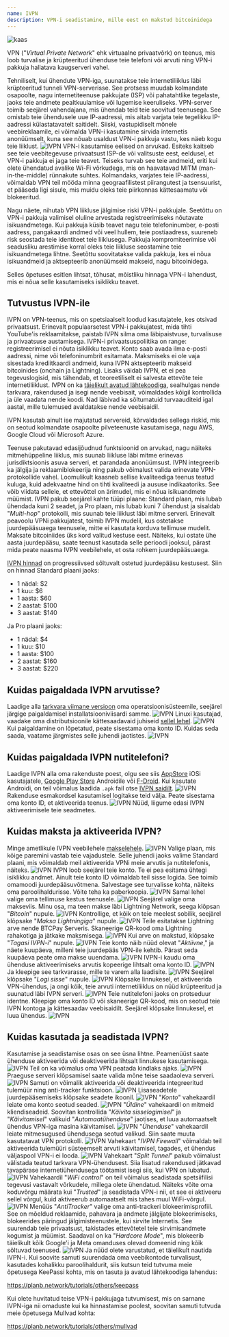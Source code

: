 ```yaml
---
name: IVPN
description: VPN-i seadistamine, mille eest on makstud bitcoinidega
---
```

![kaas](assets/cover.webp)

VPN ("*Virtual Private Network*" ehk virtuaalne privaatvõrk) on teenus, mis loob turvalise ja krüpteeritud ühenduse teie telefoni või arvuti ning VPN-i pakkuja hallatava kaugserveri vahel.

Tehniliselt, kui ühendute VPN-iga, suunatakse teie internetiliiklus läbi krüpteeritud tunneli VPN-serverisse. See protsess muudab kolmandate osapoolte, nagu internetiteenuse pakkujate (ISP) või pahatahtlike tegelaste, jaoks teie andmete pealtkuulamise või lugemise keeruliseks. VPN-server toimib seejärel vahendajana, mis ühendab teid teie soovitud teenusega. See omistab teie ühendusele uue IP-aadressi, mis aitab varjata teie tegelikku IP-aadressi külastatavatelt saitidelt. Siiski, vastupidiselt mõnele veebireklaamile, ei võimalda VPN-i kasutamine sirvida internetis anonüümselt, kuna see nõuab usaldust VPN-i pakkuja vastu, kes näeb kogu teie liiklust.
![IVPN](assets/fr/01.webp)
VPN-i kasutamise eelised on arvukad. Esiteks kaitseb see teie veebitegevuse privaatsust ISP-de või valitsuste eest, eeldusel, et VPN-i pakkuja ei jaga teie teavet. Teiseks turvab see teie andmeid, eriti kui olete ühendatud avalike Wi-Fi võrkudega, mis on haavatavad MITM (man-in-the-middle) rünnakute suhtes. Kolmandaks, varjates teie IP-aadressi, võimaldab VPN teil mööda minna geograafilistest piirangutest ja tsensuurist, et pääseda ligi sisule, mis muidu oleks teie piirkonnas kättesaamatu või blokeeritud.

Nagu näete, nihutab VPN liikluse jälgimise riski VPN-i pakkujale. Seetõttu on VPN-i pakkuja valimisel oluline arvestada registreerimiseks nõutavate isikuandmetega. Kui pakkuja küsib teavet nagu teie telefoninumber, e-posti aadress, pangakaardi andmed või veel hullem, teie postiaadress, suureneb risk seostada teie identiteet teie liiklusega. Pakkuja kompromiteerimise või seadusliku arestimise korral oleks teie liikluse seostamine teie isikuandmetega lihtne. Seetõttu soovitatakse valida pakkuja, kes ei nõua isikuandmeid ja aktsepteerib anonüümseid makseid, nagu bitcoinidega.

Selles õpetuses esitlen lihtsat, tõhusat, mõistliku hinnaga VPN-i lahendust, mis ei nõua selle kasutamiseks isiklikku teavet.

## Tutvustus IVPN-ile

IVPN on VPN-teenus, mis on spetsiaalselt loodud kasutajatele, kes otsivad privaatsust. Erinevalt populaarsetest VPN-i pakkujatest, mida tihti YouTube'is reklaamitakse, paistab IVPN silma oma läbipaistvuse, turvalisuse ja privaatsuse austamisega.
IVPN-i privaatsuspoliitika on range: registreerimisel ei nõuta isiklikku teavet. Konto saab avada ilma e-posti aadressi, nime või telefoninumbrit esitamata. Maksmiseks ei ole vaja sisestada krediitkaardi andmeid, kuna IVPN aktsepteerib makseid bitcoinides (onchain ja Lightning). Lisaks väidab IVPN, et ei pea tegevuslogisid, mis tähendab, et teoreetiliselt ei salvesta ettevõte teie internetiliiklust.
IVPN on ka [täielikult avatud lähtekoodiga](https://github.com/ivpn), sealhulgas nende tarkvara, rakendused ja isegi nende veebisait, võimaldades kõigil kontrollida ja üle vaadata nende koodi. Nad läbivad ka sõltumatuid turvaauditeid igal aastal, mille tulemused avaldatakse nende veebisaidil.

IVPN kasutab ainult ise majutatud servereid, kõrvaldades sellega riskid, mis on seotud kolmandate osapoolte pilveteenuste kasutamisega, nagu AWS, Google Cloud või Microsoft Azure.

Teenuse pakutavad edasijõudnud funktsioonid on arvukad, nagu näiteks mitmehüppeline liiklus, mis suunab liikluse läbi mitme erinevas jurisdiktsioonis asuva serveri, et parandada anonüümsust. IVPN integreerib ka jälgija ja reklaamiblokeerija ning pakub võimalust valida erinevate VPN-protokollide vahel.
Loomulikult kaasneb sellise kvaliteediga teenus teatud kuluga, kuid adekvaatne hind on tihti kvaliteedi ja aususe indikaatoriks. See võib viidata sellele, et ettevõttel on ärimudel, mis ei nõua isikuandmete müümist. IVPN pakub seejärel kahte tüüpi plaane: Standard plaan, mis lubab ühendada kuni 2 seadet, ja Pro plaan, mis lubab kuni 7 ühendust ja sisaldab "*Multi-hop*" protokolli, mis suunab teie liiklust läbi mitme serveri.
Erinevalt peavoolu VPNi pakkujatest, toimib IVPN mudelil, kus ostetakse juurdepääsuaega teenusele, mitte ei kasutata korduva tellimuse mudelit. Maksate bitcoiniides üks kord valitud kestuse eest. Näiteks, kui ostate ühe aasta juurdepääsu, saate teenust kasutada selle perioodi jooksul, pärast mida peate naasma IVPN veebilehele, et osta rohkem juurdepääsuaega.

[IVPN hinnad](https://www.ivpn.net/en/pricing/) on progressiivsed sõltuvalt ostetud juurdepääsu kestusest. Siin on hinnad Standard plaani jaoks:
- 1 nädal: $2
- 1 kuu: $6
- 1 aasta: $60
- 2 aastat: $100
- 3 aastat: $140

Ja Pro plaani jaoks:
- 1 nädal: $4
- 1 kuu: $10
- 1 aasta: $100
- 2 aastat: $160
- 3 aastat: $220

## Kuidas paigaldada IVPN arvutisse?
Laadige alla [tarkvara viimane versioon](https://www.ivpn.net/en/apps-windows/) oma operatsioonisüsteemile, seejärel järgige paigaldamisel installatsiooniviisardi samme. ![IVPN](assets/notext/02.webp)
Linuxi kasutajad, vaadake oma distributsioonile kättesaadavaid juhiseid [sellel lehel](https://www.ivpn.net/en/apps-linux/).
![IVPN](assets/notext/03.webp)
Kui paigaldamine on lõpetatud, peate sisestama oma konto ID. Kuidas seda saada, vaatame järgmistes selle juhendi jaotistes.
![IVPN](assets/notext/04.webp)
## Kuidas paigaldada IVPN nutitelefoni?

Laadige IVPN alla oma rakenduste poest, olgu see siis [AppStore](https://apps.apple.com/us/app/ivpn-secure-vpn-for-privacy/id1193122683) iOSi kasutajatele, [Google Play Store](https://play.google.com/store/apps/details?id=net.ivpn.client) Androidile või [F-Droid](https://f-droid.org/en/packages/net.ivpn.client). Kui kasutate Androidi, on teil võimalus laadida `.apk` fail otse [IVPN saidilt](https://www.ivpn.net/en/apps-android/).
![IVPN](assets/notext/05.webp)
Rakenduse esmakordsel kasutamisel logitakse teid välja. Peate sisestama oma konto ID, et aktiveerida teenus.
![IVPN](assets/notext/06.webp)
Nüüd, liigume edasi IVPN aktiveerimisele teie seadmetes.

## Kuidas maksta ja aktiveerida IVPN?

Minge ametlikule IVPN veebilehele [makselehele](https://www.ivpn.net/en/pricing/).
![IVPN](assets/notext/07.webp)
Valige plaan, mis kõige paremini vastab teie vajadustele. Selle juhendi jaoks valime Standard plaani, mis võimaldab meil aktiveerida VPNi meie arvutis ja nutitelefonis, näiteks.
![IVPN](assets/notext/08.webp)
IVPN loob seejärel teie konto. Te ei pea esitama ühtegi isiklikku andmet. Ainult teie konto ID võimaldab teil sisse logida. See toimib omamoodi juurdepääsuvõtmena. Salvestage see turvalisse kohta, näiteks oma paroolihaldurisse. Võite teha ka paberkoopia.
![IVPN](assets/notext/09.webp)
Samal lehel valige oma tellimuse kestus teenusele.
![IVPN](assets/notext/10.webp)
Seejärel valige oma makseviis. Minu osa, ma teen makse läbi Lightning Network, seega klõpsan "*Bitcoin*" nupule.
![IVPN](assets/notext/11.webp)
Kontrollige, et kõik on teie meelest sobilik, seejärel klõpsake "*Maksa Lightningiga*" nupule.
![IVPN](assets/notext/12.webp)
Teile esitatakse Lightning arve nende BTCPay Serveris. Skaneerige QR-kood oma Lightning rahakotiga ja jätkake maksmisega.
![IVPN](assets/notext/13.webp) Kui arve on makstud, klõpsake "*Tagasi IVPN-i*" nupule.
![IVPN](assets/notext/14.webp)
Teie konto näib nüüd olevat "*Aktiivne*," ja näete kuupäeva, milleni teie juurdepääs VPN-ile kehtib. Pärast seda kuupäeva peate oma makse uuendama.
![IVPN](assets/notext/15.webp)
IVPN-i kaudu oma ühenduse aktiveerimiseks arvutis kopeerige lihtsalt oma konto ID.
![IVPN](assets/notext/16.webp)
Ja kleepige see tarkvarasse, mille te varem alla laadisite.
![IVPN](assets/notext/17.webp)
Seejärel klõpsake "*Logi sisse*" nupule.
![IVPN](assets/notext/18.webp)
Klõpsake linnukesel, et aktiveerida VPN-ühendus, ja ongi kõik, teie arvuti internetiliiklus on nüüd krüpteeritud ja suunatud läbi IVPN serveri.
![IVPN](assets/notext/19.webp)
Teie nutitelefoni jaoks on protseduur identne. Kleepige oma konto ID või skaneerige QR-kood, mis on seotud teie IVPN kontoga ja kättesaadav veebisaidilt. Seejärel klõpsake linnukesel, et luua ühendus.
![IVPN](assets/notext/20.webp)
## Kuidas kasutada ja seadistada IVPN?

Kasutamise ja seadistamise osas on see üsna lihtne. Peamenüüst saate ühenduse aktiveerida või deaktiveerida lihtsalt linnukese kasutamisega.
![IVPN](assets/notext/21.webp)
Teil on ka võimalus oma VPN peatada kindlaks ajaks.
![IVPN](assets/notext/22.webp)
Praeguse serveri klõpsamisel saate valida mõne teise saadaoleva serveri.
![IVPN](assets/notext/23.webp)
Samuti on võimalik aktiveerida või deaktiveerida integreeritud tulemüür ning anti-tracker funktsioon.
![IVPN](assets/notext/24.webp)
Lisaseadetele juurdepääsemiseks klõpsake seadete ikoonil.
![IVPN](assets/notext/25.webp)
"*Konto*" vahekaardil leiate oma konto seotud seaded.
![IVPN](assets/notext/26.webp)
"*Üldine*" vahekaardil on mitmeid kliendiseadeid. Soovitan kontrollida "*Käivita sisselogimisel*" ja "*Käivitamisel*" valikuid "*Automaatühenduse*" jaotises, et luua automaatselt ühendus VPN-iga masina käivitamisel.
![IVPN](assets/notext/27.webp)
"*Ühenduse*" vahekaardil leiate mitmesugused ühendusega seotud valikud. Siin saate muuta kasutatavat VPN protokolli.
![IVPN](assets/notext/28.webp) Vahekaart "*IVPN Firewall*" võimaldab teil aktiveerida tulemüüri süsteemselt arvuti käivitamisel, tagades, et ühendus väljaspool VPN-i ei looda.
![IVPN](assets/notext/29.webp)
Vahekaart "*Split Tunnel*" pakub võimalust välistada teatud tarkvara VPN-ühendusest. Siia lisatud rakendused jätkavad tavapärase internetiühendusega töötamist isegi siis, kui VPN on lubatud.
![IVPN](assets/notext/30.webp)
Vahekaardil "*WiFi control*" on teil võimalus seadistada spetsiifilisi tegevusi vastavalt võrkudele, millega olete ühendatud. Näiteks võite oma koduvõrgu määrata kui "*Trusted*" ja seadistada VPN-i nii, et see ei aktiveeru sellel võrgul, kuid aktiveerub automaatselt mis tahes muul WiFi-võrgul.
![IVPN](assets/notext/31.webp)
Menüüs "*AntiTracker*" valige oma anti-trackeri blokeerimisprofiil. See on mõeldud reklaamide, pahavara ja andmete jälgijate blokeerimiseks, blokeerides päringud jälgimisteenustele, kui sirvite Internetis. See suurendab teie privaatsust, takistades ettevõtetel teie sirvimisandmete kogumist ja müümist. Saadaval on ka "*Hardcore Mode*", mis blokeerib täielikult kõik Google'i ja Meta omanduses olevad domeenid ning kõik sõltuvad teenused.
![IVPN](assets/notext/32.webp)
Ja nüüd olete varustatud, et täielikult nautida IVPN-i. Kui soovite samuti suurendada oma veebikontode turvalisust, kasutades kohalikku paroolihaldurit, siis kutsun teid tutvuma meie õpetusega KeePassi kohta, mis on tasuta ja avatud lähtekoodiga lahendus:

https://planb.network/tutorials/others/keepass

Kui olete huvitatud teise VPN-i pakkujaga tutvumisest, mis on sarnane IVPN-iga nii omaduste kui ka hinnastamise poolest, soovitan samuti tutvuda meie õpetusega Mullvad kohta:

https://planb.network/tutorials/others/mullvad